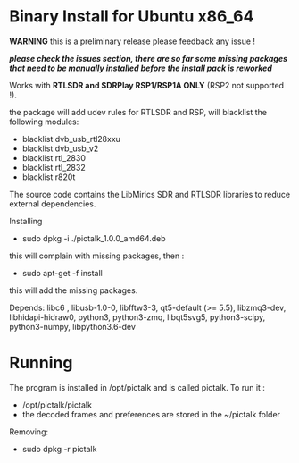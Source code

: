 # Binary Install for Ubuntu x86_64

**WARNING** this is a preliminary release please feedback any issue !

***please check the issues section, there are so far some missing packages that need to be manually installed before the install pack is reworked***

Works with **RTLSDR and SDRPlay RSP1/RSP1A ONLY** (RSP2 not supported !).

the package will add udev rules for RTLSDR and RSP, will blacklist the following modules:

- blacklist dvb_usb_rtl28xxu
- blacklist dvb_usb_v2
- blacklist rtl_2830
- blacklist rtl_2832
- blacklist r820t

The source code contains the LibMirics SDR and RTLSDR libraries to reduce external dependencies.

Installing
- sudo dpkg -i ./pictalk_1.0.0_amd64.deb

this will complain with missing packages, then :

- sudo apt-get -f install

this will add the missing packages. 

Depends: libc6 , libusb-1.0-0, libfftw3-3, qt5-default (>= 5.5), libzmq3-dev, libhidapi-hidraw0, python3, python3-zmq, libqt5svg5, python3-scipy, python3-numpy, libpython3.6-dev



# Running
The program is installed in /opt/pictalk and is called pictalk.
To run it :
- /opt/pictalk/pictalk
- the decoded frames and preferences are stored in the ~/pictalk folder

Removing:
- sudo dpkg -r pictalk


